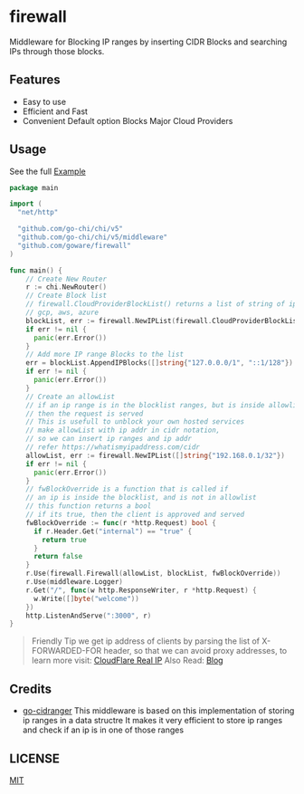 # firewall

Middleware for Blocking IP ranges by inserting CIDR Blocks and searching IPs through those blocks.

## Features

- Easy to use
- Efficient and Fast
- Convenient Default option Blocks Major Cloud Providers

## Usage

See the full [Example](_example/basic/main.go)

```go
package main

import (
  "net/http"

  "github.com/go-chi/chi/v5"
  "github.com/go-chi/chi/v5/middleware"
  "github.com/goware/firewall"
)

func main() {
    // Create New Router
    r := chi.NewRouter()
    // Create Block list
    // firewall.CloudProviderBlockList() returns a list of string of ip ranges of
    // gcp, aws, azure
    blockList, err := firewall.NewIPList(firewall.CloudProviderBlockList())
    if err != nil {
      panic(err.Error())
    }
    // Add more IP range Blocks to the list
    err = blockList.AppendIPBlocks([]string{"127.0.0.0/1", "::1/128"})
    if err != nil {
      panic(err.Error())
    }
    // Create an allowList
    // if an ip range is in the blocklist ranges, but is inside allowlist
    // then the request is served
    // This is usefull to unblock your own hosted services
    // make allowList with ip addr in cidr notation,
    // so we can insert ip ranges and ip addr
    // refer https://whatismyipaddress.com/cidr
    allowList, err := firewall.NewIPList([]string{"192.168.0.1/32"})
    if err != nil {
      panic(err.Error())
    }
    // fwBlockOverride is a function that is called if 
    // an ip is inside the blocklist, and is not in allowlist
    // this function returns a bool
    // if its true, then the client is approved and served
    fwBlockOverride := func(r *http.Request) bool {
      if r.Header.Get("internal") == "true" {
        return true
      }
      return false
    }
    r.Use(firewall.Firewall(allowList, blockList, fwBlockOverride))
    r.Use(middleware.Logger)
    r.Get("/", func(w http.ResponseWriter, r *http.Request) {
      w.Write([]byte("welcome"))
    })
    http.ListenAndServe(":3000", r)
}

```

> Friendly Tip we get ip address of clients by parsing the list of X-FORWARDED-FOR header, so that we can avoid proxy
> addresses, to learn more visit: [CloudFlare Real IP](https://support.cloudflare.com/hc/en-us/articles/206776727-Understanding-the-True-Client-IP-Header)
> Also Read: [Blog]( https://husobee.github.io/golang/ip-address/2015/12/17/remote-ip-go.html)

## Credits

- [go-cidranger](https://github.com/libp2p/go-cidranger)
  This middleware is based on this implementation of storing ip ranges in a data structre It makes it very efficient to
  store ip ranges and check if an ip is in one of those ranges

## LICENSE

[MIT](LICENSE)
